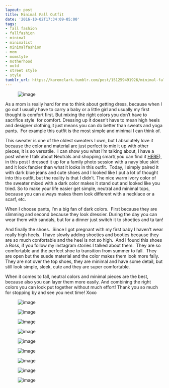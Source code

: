 ```yaml
---
layout: post
title: Minimal Fall Outfit
date: '2016-10-02T17:34:09-05:00'
tags:
- fall fashion
- fallfashion
- minimal
- minimalist
- minimalfashion
- mom
- momstyle
- motherhood
- ootd
- street style
- style
tumblr_url: https://karemclark.tumblr.com/post/151259491926/minimal-fall-outfit
---
```

<figure data-orig-width="2572" data-orig-height="1923" class="tmblr-full"><img src="https://64.media.tumblr.com/76222bda9a77fa770fbab6f3673ed8c8/tumblr_inline_oefygaCmg51t4qra9_540.jpg" alt="image" data-orig-width="2572" data-orig-height="1923"></figure>

As a mom is really hard for me to think about getting dress, because when I go out I usually have to carry a baby or a little girl and usually my first thought is comfort first. But mixing the right colors you don’t have to sacrifice style &nbsp;for comfort. Dressing up it doesn’t have to mean high heels and designer clothing,it just means you can do better than sweats and yoga pants. &nbsp;For example this outfit is the most simple and minimal I can think of.

This sweater is one of the oldest sweaters I own, but I absolutely love it because the color and material are just perfect to mix it up with other pieces, it is so versatile. &nbsp;I can show you what I’m talking about, I have a post where I talk about Neutrals and shopping smart( you can find it [HERE](http://karemclark.com/post/132643727901/talking-neutrals-and-shopping-smart)), in this post I dressed it up for a family photo session with a navy blue skirt and it look fancier than what it looks in this outfit. &nbsp;Today, I simply paired it with dark blue jeans and cute shoes and I looked like I put a lot of thought into this outfit, but the reality is that I didn’t. The nice warm ivory color of the sweater mixed with a dark color makes it stand out and looked like you tried. So to make your life easier get simple, neutral and minimal tops, because you can always makes them look different with a necklace or a scarf, etc.

When I choose pants, I’m a big fan of dark colors. &nbsp;First because they are slimming and second because they look dressier. During the day you can wear them with sandals, but for a dinner just switch it to shoeties and ta tan!

And finally the shoes. &nbsp;Since I got pregnant with my first baby I haven’t wear really high heels. &nbsp;I have slowly adding shoeties and booties because they are so much confortable and the heel is not so high. &nbsp;And I found this shoes a Ross, if you follow my instagram stories I talked about them. &nbsp;They are so comfortable and the perfect shoe to transition from summer to fall. &nbsp;They are open but the suede material and the color makes them look more fally. They are not over the top shoes, they are minimal and have some detail, but still look simple, sleek, cute and they are super comfortable.

When it comes to fall, neutral colors and minimal pieces are the best, because also you can layer them more easily. And combining the right colors you can look put together without much effort! Thank you so much for stopping by and see you next time! Xoxo

<figure data-orig-width="1823" data-orig-height="1553" class="tmblr-full"><img src="https://64.media.tumblr.com/1a56f6aeb9323f9f7e0db532296a4d59/tumblr_inline_oefyeqR1IE1t4qra9_540.jpg" alt="image" data-orig-width="1823" data-orig-height="1553"></figure><figure data-orig-width="2537" data-orig-height="1888" class="tmblr-full"><img src="https://64.media.tumblr.com/22d8b7d2e49390cf028fbf4046ca1c66/tumblr_inline_oefygeRvcg1t4qra9_540.jpg" alt="image" data-orig-width="2537" data-orig-height="1888"></figure><figure data-orig-width="1818" data-orig-height="1284" class="tmblr-full"><img src="https://64.media.tumblr.com/7f2560ccbd0ebc13bb60ecfeb1fe01d5/tumblr_inline_oefyg5PSmk1t4qra9_540.jpg" alt="image" data-orig-width="1818" data-orig-height="1284"></figure><figure data-orig-width="2447" data-orig-height="1848" class="tmblr-full"><img src="https://64.media.tumblr.com/895dc308ff6706ec8575826912e57726/tumblr_inline_oefyfcqcxe1t4qra9_540.jpg" alt="image" data-orig-width="2447" data-orig-height="1848"></figure><figure data-orig-width="1913" data-orig-height="1259" class="tmblr-full"><img src="https://64.media.tumblr.com/ee75ebd580663e1d1dd174cf88cdc291/tumblr_inline_oefyf2aXz31t4qra9_540.jpg" alt="image" data-orig-width="1913" data-orig-height="1259"></figure><figure data-orig-width="1768" data-orig-height="1374" class="tmblr-full"><img src="https://64.media.tumblr.com/b8cbaa957f950a2f97695f886a04b6b3/tumblr_inline_oefyfzMAs11t4qra9_540.jpg" alt="image" data-orig-width="1768" data-orig-height="1374"></figure><figure data-orig-width="2826" data-orig-height="2212" class="tmblr-full"><img src="https://64.media.tumblr.com/66bacb937222f4cc60a14836b87776a0/tumblr_inline_oefyfkWfqA1t4qra9_540.jpg" alt="image" data-orig-width="2826" data-orig-height="2212"></figure><figure data-orig-width="2212" data-orig-height="1474" class="tmblr-full"><img src="https://64.media.tumblr.com/80038c7e0b26b1bf1a055beed543fcc8/tumblr_inline_oefyeuRPKx1t4qra9_540.jpg" alt="image" data-orig-width="2212" data-orig-height="1474"></figure><figure data-orig-width="2749" data-orig-height="2212" class="tmblr-full"><img src="https://64.media.tumblr.com/1211d810d56e97e374e1106be89ee324/tumblr_inline_oefyenCeow1t4qra9_540.jpg" alt="image" data-orig-width="2749" data-orig-height="2212"></figure>
